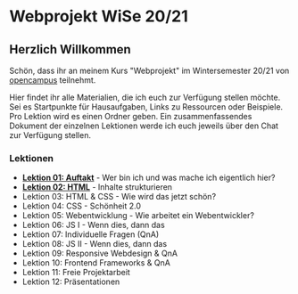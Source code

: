 # Webprojekt WiSe 20/21

## Herzlich Willkommen

Schön, dass ihr an meinem Kurs "Webprojekt" im Wintersemester 20/21 von [opencampus](https://edu.opencampus.sh/) teilnehmt.

Hier findet ihr alle Materialien, die ich euch zur Verfügung stellen möchte. Sei es Startpunkte für Hausaufgaben, Links zu Ressourcen oder Beispiele. Pro Lektion wird es einen Ordner geben. Ein zusammenfassendes Dokument der einzelnen Lektionen werde ich euch jeweils über den Chat zur Verfügung stellen.

### Lektionen

- [**Lektion 01: Auftakt**](https://github.com/bastibuck/webprojekt-wise-20-21/tree/main/lesson-01) - Wer bin ich und was mache ich eigentlich hier?
- [**Lektion 02: HTML**](https://github.com/bastibuck/webprojekt-wise-20-21/tree/main/lesson-02) - Inhalte strukturieren
- Lektion 03: HTML & CSS - Wie wird das jetzt schön?
- Lektion 04: CSS - Schönheit 2.0
- Lektion 05: Webentwicklung - Wie arbeitet ein Webentwickler?
- Lektion 06: JS I - Wenn dies, dann das
- Lektion 07: Individuelle Fragen (QnA)
- Lektion 08: JS II - Wenn dies, dann das
- Lektion 09: Responsive Webdesign & QnA
- Lektion 10: Frontend Frameworks & QnA
- Lektion 11: Freie Projektarbeit
- Lektion 12: Präsentationen
